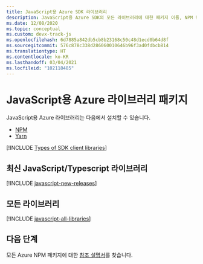 ```yaml
---
title: JavaScript용 Azure SDK 라이브러리
description: JavaScript용 Azure SDK의 모든 라이브러리에 대한 패키지 이름, NPM 링크, docs 링크 및 소스 코드 링크를 나열합니다.
ms.date: 12/08/2020
ms.topic: conceptual
ms.custom: devx-track-js
ms.openlocfilehash: 6d7885a842db5cb8b23168c50c48d1ecd0b64d8f
ms.sourcegitcommit: 576c878c338d286060010646b96f3ad0fdbcb814
ms.translationtype: HT
ms.contentlocale: ko-KR
ms.lasthandoff: 03/04/2021
ms.locfileid: "102118485"
---
```

# <a name="azure-libraries-packages-for-javascript"></a>JavaScript용 Azure 라이브러리 패키지

JavaScript용 Azure 라이브러리는 다음에서 설치할 수 있습니다.
* [NPM](https://www.npmjs.com/)
* [Yarn](https://yarnpkg.com/)


[!INCLUDE [Types of SDK client libraries](includes/azure-sdk-types.md)]

## <a name="modern-javascripttypescript-libraries"></a>최신 JavaScript/Typescript 라이브러리

[!INCLUDE [javascript-new-releases](../includes/javascript-new.md)]

## <a name="all-libraries"></a>모든 라이브러리

[!INCLUDE [javascript-all-libraries](../includes/javascript-all.md)]

## <a name="next-steps"></a>다음 단계

모든 Azure NPM 패키지에 대한 [참조 설명서](/javascript/api/overview/azure/)를 찾습니다.